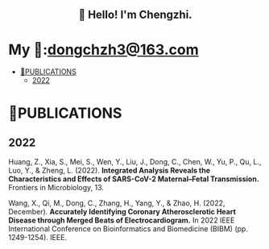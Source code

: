 <h2 align="center">👋 Hello! I'm Chengzhi.</h2>

# My 📧:dongchzh3@163.com

- [🔬PUBLICATIONS](#--publications)
  * [2022](#2022)

# 🔬PUBLICATIONS
## 2022
Huang, Z., Xia, S., Mei, S., Wen, Y., Liu, J., Dong, C., Chen, W., Yu, P., Qu, L., Luo, Y., & Zheng, L. (2022). **Integrated Analysis Reveals the Characteristics and Effects of SARS-CoV-2 Maternal–Fetal Transmission.** Frontiers in Microbiology, 13.

Wang, X., Qi, M., Dong, C., Zhang, H., Yang, Y., & Zhao, H. (2022, December). **Accurately Identifying Coronary Atherosclerotic Heart Disease through Merged Beats of Electrocardiogram.** In 2022 IEEE International Conference on Bioinformatics and Biomedicine (BIBM) (pp. 1249-1254). IEEE.
